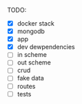 TODO:

- [x] docker stack
- [x] mongodb
- [x] app
- [x] dev dewpendencies
- [ ] in scheme
- [ ] out scheme
- [ ] crud
- [ ] fake data
- [ ] routes
- [ ] tests
